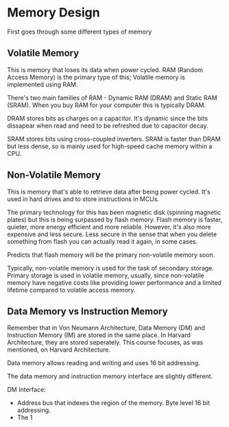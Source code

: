 # Memory Design

First goes through some different types of memory

## Volatile Memory

This is memory that loses its data when power cycled. RAM (Random Access Memory) is the primary type of this; Volatile memory is implemented using RAM. 

There's two main families of RAM - Dynamic RAM (DRAM) and Static RAM (SRAM). When you buy RAM for your computer this is typically DRAM. 

DRAM stores bits as charges on a capacitor. It's dynamic since the bits dissapear when read and need to be refreshed due to capacitor decay. 

SRAM stores bits using cross-coupled inverters. SRAM is faster than DRAM but less dense, so is mainly used for high-speed cache memory within a CPU. 

## Non-Volatile Memory

This is memory that's able to retrieve data after being power cycled. It's used in hard drives and to store instructions in MCUs. 

The primary technology for this has been magnetic disk (spinning magnetic plates) but this is being surpassed by flash memory. Flash memory is faster, quieter, more energy efficient and more reliable. However, it's also more expensive and less secure. Less secure in the sense that when you delete something from flash you can actually read it again, in some cases. 

Predicts that flash memory will be the primary non-volatile memory soon. 

Typically, non-volatile memory is used for the task of secondary storage. Primary storage is used in volatile memory, usually, since non-volatile memory have negative costs like providing lower performance and a limited lifetime compared to volatile access memory. 

 ## Data Memory vs Instruction Memory

 Remember that in Von Neumann Architecture, Data Memory (DM) and Instruction Memory (IM) are stored in the same place. In Harvard Architecture, they are stored seperately. This course focuses, as was mentioned, on Harvard Architecture. 

Data memory allows reading and writing and uses 16 bit addressing.

 The data memory and instruction memory interface are slightly different. 

 DM Interface:
 - Address bus that indexes the region of the memory. Byte level 16 bit addressing. 
 - The 1